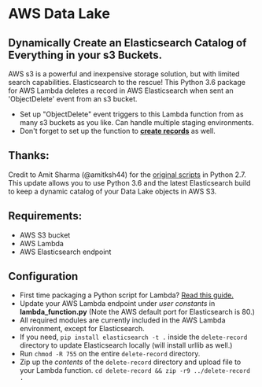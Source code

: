 # AWS Data Lake
## Dynamically Create an Elasticsearch Catalog of Everything in your s3 Buckets.
AWS s3 is a powerful and inexpensive storage solution, but with limited search capabilities. Elasticsearch to the rescue! This Python 3.6 package for AWS Lambda deletes a record in AWS Elasticsearch when sent an 'ObjectDelete' event from an s3 bucket. 
* Set up "ObjectDelete" event triggers to this Lambda function from as many s3 buckets as you like. Can handle multiple staging environments.
* Don't forget to set up the function to **[create records](https://github.com/findconvergence/s3-create-elasticsearch-record)** as well.

## Thanks:
Credit to Amit Sharma (@amitksh44) for the [original scripts](https://aws.amazon.com/blogs/database/indexing-metadata-in-amazon-elasticsearch-service-using-aws-lambda-and-python/) in Python 2.7.  This update allows you to use Python 3.6 and the latest Elasticsearch build to keep a dynamic catalog of your Data Lake objects in AWS S3.  

## Requirements:
* AWS S3 bucket
* AWS Lambda 
* AWS Elasticsearch endpoint

## Configuration 
* First time packaging a Python script for Lambda?  [Read this guide.](https://aws.amazon.com/premiumsupport/knowledge-center/build-python-lambda-deployment-package/)
* Update your AWS Lambda endpoint under *user constants* in **lambda_function.py** (Note the AWS default port for Elasticsearch is 80.)
* All required modules are currently included in the AWS Lambda environment, except for Elasticsearch. 
* If you need, `pip install elasticsearch -t .` inside the `delete-record` directory to update Elasticsearch locally (will install urllib as well.)
* Run `chmod -R 755` on the entire `delete-record` directory.
* Zip up the *contents* of the `delete-record` directory and upload file to your Lambda function.  `cd delete-record && zip -r9 ../delete-record .`
